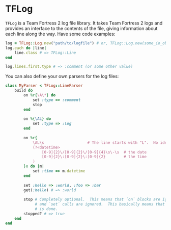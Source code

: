 # TFLog
`TFLog` is a Team Fortress 2 log file library.  It takes Team Fortress 2 logs and provides an interface to the contents of the file, giving information about each line along the way.  Have some code examples:

```Ruby
log = TFLog::Log.new("path/to/logfile") # or, TFLog::Log.new(some_io_object)
log.each do |line|
	line.class # => TFLog::Line
end

log.lines.first.type # => :comment (or some other value)
```

You can also define your own parsers for the log files:

```Ruby
class MyParser < TFLog::LineParser
	build do
    	on %r{\A\*} do
        	set :type => :comment
            stop
        end
        
        on %{\AL} do
        	set :type => :log
        end
        
        on %r{
        	\AL\s                   # The line starts with "L".  No idea why.
        	(?<datetime>
        		[0-9]{2}\/[0-9]{2}\/[0-9]{4}\s\-\s  # the date
        	    [0-9]{2}\:[0-9]{2}\:[0-9]{2}        # the time
        	)
        }x do |m|
        	set :time => m.datetime
        end
        
        set :hello => :world, :foo => :bar
        get(:hello) # => :world
        
        stop # Completely optional.  This means that `on` blocks are ignored,
        	 # and `set` calls are ignored.  This basically means that the line
             # is done.
        stopped? # => true
    end
end
```